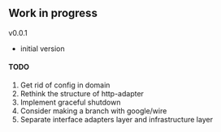 ## Work in progress

v0.0.1
* initial version

#### TODO
1. Get rid of config in domain
2. Rethink the structure of http-adapter
3. Implement graceful shutdown
4. Consider making a branch with google/wire
5. Separate interface adapters layer and infrastructure layer
